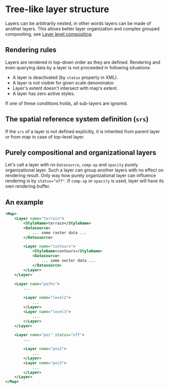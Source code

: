 
# Tree-like layer structure

Layers can be arbitrarily nested, in other words layers can be made of another layers. This allows better layer organization and complex grouped compositing, see [Layer level compositing](layer-level-compositing.md).

## Rendering rules

Layers are rendered in top-down order as they are defined. Rendering and even querying data by a layer is not proceeded in following situations:

* A layer is deactivated (by `status` property in XML).
* A layer is not visible for given scale denominator.
* Layer's extent doesn't intersect with map's extent.
* A layer has zero active styles.

If one of these conditions holds, all sub-layers are ignored.

## The spatial reference system definition (`srs`)

If the `srs` of a layer is not defined explicitly, it is inherited from parent layer or from map in case of top-level layer.

## Purely compositional and organizational layers

Let's call a layer with no `Datasource`, `comp-op` and `opacity` purely organizational layer. Such a layer can group another layers with no effect on rendering result. Only way how purely organizational layer can influence rendering is by `status="off"`. If `comp-op` or `opacity` is used, layer will have its own rendering buffer.

## An example

```xml
<Map>
    <Layer name="terrain">
        <StyleName>terrain</StyleName>
        <Datasource>
            ... some raster data ...
        </Datasource>

        <Layer name="contours">
            <StyleName>contours</StyleName>
            <Datasource>
                ... some vector data ...
            </Datasource>
        </Layer>
    </Layer>

    <Layer name="paths">
        ...

        <Layer name="level2">
            ...
        </Layer>
        <Layer name="level3">
            ...
        </Layer>
    </Layer>

    <Layer name="poi" status="off">
        ...

        <Layer name="poi2">
            ...
        </Layer>
        <Layer name="poi3">
            ...
        </Layer>
    </Layer>
</Map>

```


